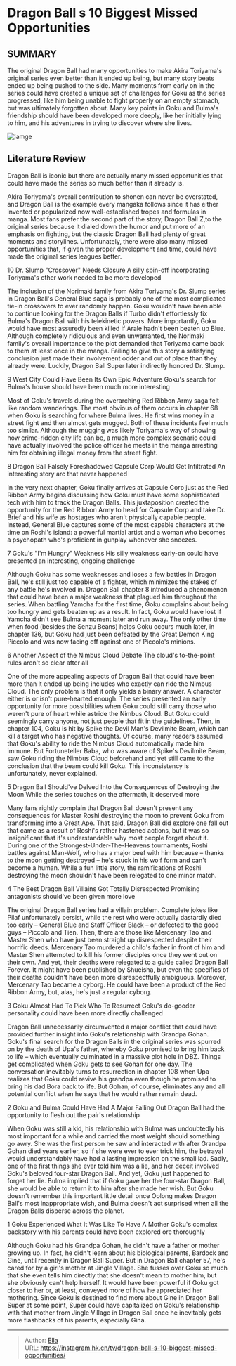 # Dragon Ball s 10 Biggest Missed Opportunities


## SUMMARY 


 The original Dragon Ball had many opportunities to make Akira Toriyama&#39;s original series even better than it ended up being, but many story beats ended up being pushed to the side. 
 Many moments from early on in the series could have created a unique set of challenges for Goku as the series progressed, like him being unable to fight properly on an empty stomach, but was ultimately forgotten about. 
 Many key points in Goku and Bulma&#39;s friendship should have been developed more deeply, like her initially lying to him, and his adventures in trying to discover where she lives. 

![iamge](https://static1.srcdn.com/wordpress/wp-content/uploads/2024/01/dbgt-and-dbsuper-anime-2.jpg)

## Literature Review
Dragon Ball is iconic but there are actually many missed opportunities that could have made the series so much better than it already is.




Akira Toriyama&#39;s overall contribution to shonen can never be overstated, and Dragon Ball is the example every mangaka follows since it has either invented or popularized now well-established tropes and formulas in manga.
Most fans prefer the second part of the story, Dragon Ball Z,to the original series because it dialed down the humor and put more of an emphasis on fighting, but the classic Dragon Ball had plenty of great moments and storylines. Unfortunately, there were also many missed opportunities that, if given the proper development and time, could have made the original series leagues better.









 








 10  Dr. Slump &#34;Crossover&#34; Needs Closure 
A silly spin-off incorporating Toriyama&#39;s other work needed to be more developed
        

The inclusion of the Norimaki family from Akira Toriyama&#39;s Dr. Slump series in Dragon Ball&#39;s General Blue saga is probably one of the most complicated tie-in crossovers to ever randomly happen. Goku wouldn&#39;t have been able to continue looking for the Dragon Balls if Turbo didn&#39;t effortlessly fix Bulma&#39;s Dragon Ball with his telekinetic powers. More importantly, Goku would have most assuredly been killed if Arale hadn&#39;t been beaten up Blue. Although completely ridiculous and even unwarranted, the Norimaki family&#39;s overall importance to the plot demanded that Toriyama came back to them at least once in the manga. Failing to give this story a satisfying conclusion just made their involvement odder and out of place than they already were. Luckily, Dragon Ball Super later indirectly honored Dr. Slump.





 9  West City Could Have Been Its Own Epic Adventure 
Goku&#39;s search for Bulma&#39;s house should have been much more interesting
        

Most of Goku&#39;s travels during the overarching Red Ribbon Army saga felt like random wanderings. The most obvious of them occurs in chapter 68 when Goku is searching for where Bulma lives. He first wins money in a street fight and then almost gets mugged. Both of these incidents feel much too similar. Although the mugging was likely Toriyama&#39;s way of showing how crime-ridden city life can be, a much more complex scenario could have actually involved the police officer he meets in the manga arresting him for obtaining illegal money from the street fight.





 8  Dragon Ball Falsely Foreshadowed Capsule Corp Would Get Infiltrated 
An interesting story arc that never happened
        

In the very next chapter, Goku finally arrives at Capsule Corp just as the Red Ribbon Army begins discussing how Goku must have some sophisticated tech with him to track the Dragon Balls. This juxtaposition created the opportunity for the Red Ribbon Army to head for Capsule Corp and take Dr. Brief and his wife as hostages who aren&#39;t physically capable people. Instead, General Blue captures some of the most capable characters at the time on Roshi&#39;s island: a powerful martial artist and a woman who becomes a psychopath who&#39;s proficient in gunplay whenever she sneezes.





 7  Goku&#39;s &#34;I&#39;m Hungry&#34; Weakness 
His silly weakness early-on could have presented an interesting, ongoing challenge
        

Although Goku has some weaknesses and loses a few battles in Dragon Ball, he&#39;s still just too capable of a fighter, which minimizes the stakes of any battle he&#39;s involved in. Dragon Ball chapter 8 introduced a phenomenon that could have been a major weakness that plagued him throughout the series. When battling Yamcha for the first time, Goku complains about being too hungry and gets beaten up as a result. In fact, Goku would have lost if Yamcha didn&#39;t see Bulma a moment later and run away. The only other time when food (besides the Senzu Beans) helps Goku occurs much later, in chapter 136, but Goku had just been defeated by the Great Demon King Piccolo and was now facing off against one of Piccolo&#39;s minions.





 6  Another Aspect of the Nimbus Cloud Debate 
The cloud&#39;s to-the-point rules aren&#39;t so clear after all
        

One of the more appealing aspects of Dragon Ball that could have been more than it ended up being includes who exactly can ride the Nimbus Cloud. The only problem is that it only yields a binary answer. A character either is or isn&#39;t pure-hearted enough. The series presented an early opportunity for more possibilities when Goku could still carry those who weren&#39;t pure of heart while astride the Nimbus Cloud. But Goku could seemingly carry anyone, not just people that fit in the guidelines. Then, in chapter 104, Goku is hit by Spike the Devil Man&#39;s Devilmite Beam, which can kill a target who has negative thoughts. Of course, many readers assumed that Goku&#39;s ability to ride the Nimbus Cloud automatically made him immune. But Fortuneteller Baba, who was aware of Spike&#39;s Devilmite Beam, saw Goku riding the Nimbus Cloud beforehand and yet still came to the conclusion that the beam could kill Goku. This inconsistency is unfortunately, never explained.





 5  Dragon Ball Should&#39;ve Delved Into the Consequences of Destroying the Moon 
While the series touches on the aftermath, it deserved more
        

Many fans rightly complain that Dragon Ball doesn&#39;t present any consequences for Master Roshi destroying the moon to prevent Goku from transforming into a Great Ape. That said, Dragon Ball did explore one fall out that came as a result of Roshi&#39;s rather hastened actions, but it was so insignificant that it&#39;s understandable why most people forget about it. During one of the Strongest-Under-The-Heavens tournaments, Roshi battles against Man-Wolf, who has a major beef with him because – thanks to the moon getting destroyed – he&#39;s stuck in his wolf form and can&#39;t become a human. While a fun little story, the ramifications of Roshi destroying the moon shouldn&#39;t have been relegated to one minor match.





 4  The Best Dragon Ball Villains Got Totally Disrespected 
Promising antagonists should&#39;ve been given more love
        

The original Dragon Ball series had a villain problem. Complete jokes like Pilaf unfortunately persist, while the rest who were actually dastardly died too early – General Blue and Staff Officer Black – or defected to the good guys – Piccolo and Tien. Then, there are those like Mercenary Tao and Master Shen who have just been straight up disrespected despite their horrific deeds. Mercenary Tao murdered a child&#39;s father in front of him and Master Shen attempted to kill his former disciples once they went out on their own. And yet, their deaths were relegated to a guide called Dragon Ball Forever. It might have been published by Shueisha, but even the specifics of their deaths couldn&#39;t have been more disrespectfully ambiguous. Moreover, Mercenary Tao became a cyborg. He could have been a product of the Red Ribbon Army, but, alas, he&#39;s just a regular cyborg.





 3  Goku Almost Had To Pick Who To Resurrect 
Goku&#39;s do-gooder personality could have been more directly challenged
        

Dragon Ball unnecessarily circumvented a major conflict that could have provided further insight into Goku&#39;s relationship with Grandpa Gohan. Goku&#39;s final search for the Dragon Balls in the original series was spurred on by the death of Upa&#39;s father, whereby Goku promised to bring him back to life – which eventually culminated in a massive plot hole in DBZ. Things get complicated when Goku gets to see Gohan for one day. The conversation inevitably turns to resurrection in chapter 108 when Upa realizes that Goku could revive his grandpa even though he promised to bring his dad Bora back to life. But Gohan, of course, eliminates any and all potential conflict when he says that he would rather remain dead.





 2  Goku and Bulma Could Have Had A Major Falling Out 
Dragon Ball had the opportunity to flesh out the pair&#39;s relationship
        

When Goku was still a kid, his relationship with Bulma was undoubtedly his most important for a while and carried the most weight should something go awry. She was the first person he saw and interacted with after Grandpa Gohan died years earlier, so if she were ever to ever trick him, the betrayal would understandably have had a lasting impression on the small lad. Sadly, one of the first things she ever told him was a lie, and her deceit involved Goku&#39;s beloved four-star Dragon Ball. And yet, Goku just happened to forget her lie. Bulma implied that if Goku gave her the four-star Dragon Ball, she would be able to return it to him after she made her wish. But Goku doesn&#39;t remember this important little detail once Oolong makes Dragon Ball&#39;s most inappropriate wish, and Bulma doesn&#39;t act surprised when all the Dragon Balls disperse across the planet.





 1  Goku Experienced What It Was Like To Have A Mother 
Goku&#39;s complex backstory with his parents could have been explored ore thoroughly
        

Although Goku had his Grandpa Gohan, he didn&#39;t have a father or mother growing up. In fact, he didn&#39;t learn about his biological parents, Bardock and Gine, until recently in Dragon Ball Super. But in Dragon Ball chapter 57, he&#39;s cared for by a girl&#39;s mother at Jingle Village. She fusses over Goku so much that she even tells him directly that she doesn&#39;t mean to mother him, but she obviously can&#39;t help herself. It would have been powerful if Goku got closer to her or, at least, conveyed more of how he appreciated her mothering. Since Goku is destined to find more about Gine in Dragon Ball Super at some point, Super could have capitalized on Goku&#39;s relationship with that mother from Jingle Village in Dragon Ball once he inevitably gets more flashbacks of his parents, especially Gina. 

---

> Author: [Ella](https://instagram.hk.cn/)  
> URL: https://instagram.hk.cn/tv/dragon-ball-s-10-biggest-missed-opportunities/  

